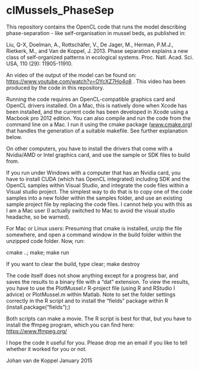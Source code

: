 # clMussels_PhaseSep

This repository contains the OpenCL code that runs the model describing phase-separation - like self-organisation in mussel beds, as published in:

Liu, Q-X, Doelman, A., Rottschäfer, V., De Jager, M., Herman, P.M.J., Rietkerk, M., and Van de Koppel, J. 2013. Phase separation explains a new class of self-organized patterns in ecological systems. Proc. Natl. Acad. Sci. USA, 110 (29): 11905-11910.

An video of the output of the model can be found on: https://www.youtube.com/watch?v=OYcXZ7Ho4o8 . This video has been produced by the code in this repository.

Running the code requires an OpenCL-compatible graphics card and OpenCL drivers installed. On a Mac, this is natively done when Xcode has been installed, and the current code has been developed in Xcode using a Macbook pro 2012 edition. You can also compile and run the code from the command line on a Mac. I run it using the cmake package (www.cmake.org) that handles the generation of a suitable makefile. See further explanation below.

On other computers, you have to install the drivers that come with a Nvidia/AMD or Intel graphics card, and use the sample or SDK files to build from.

If you run under Windows with a computer that has an Nvidia card, you have to install CUDA (which has OpenCL integrated) including SDK and the OpenCL samples within Visual Studio, and integrate the code files within a Visual studio project. The simplest way to do that is to copy one of the code samples into a new folder within the samples folder, and use an existing sample project file by replacing the code files. I cannot help you with this as I am a Mac user (I actually switched to Mac to avoid the visual studio headache, so be warned).

For Mac or Linux users: Presuming that cmake is installed, unzip the file somewhere, and open a command window in the build folder within the unzipped code folder. Now, run:

cmake ..; make; make run

If you want to clear the build, type clear; make destroy

The code itself does not show anything except for a progress bar, and saves the results to a binary file with a “dat” extension. To view the results, you have to use the PlotMussel.r R-project file (using R and RStudio I advice) or PlotMussel.m within Matlab. Note to set the folder settings correctly in the R script and to install the “fields” package within R (install.package(“fields”);)

Both scripts can make a movie. The R script is best for that, but you have to install the ffmpeg program, which you can find here: https://www.ffmpeg.org/

I hope the code it useful for you. Please drop me an email if you like to tell whether it worked for you or not.

Johan van de Koppel January 2015
